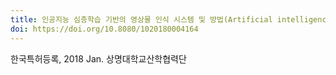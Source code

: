 ```yaml
---
title: 인공지능 심층학습 기반의 영상물 인식 시스템 및 방법(Artificial intelligence deep-learning based video object recognition system and method)
doi: https://doi.org/10.8080/1020180004164
---
```


<!--
    이 곳에 저널과 연월, 그리고 저자를 적습니다. 저자 중 연구실 멤버는 볼드체로 표시합니다.
    (볼드체 표기방법: **두 개의 별표로 둘러 쌈**)
-->

한국특허등록, 2018 Jan.
상명대학교산학협력단
